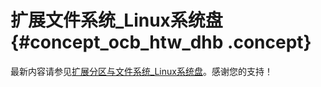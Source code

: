 # 扩展文件系统\_Linux系统盘 {#concept_ocb_htw_dhb .concept}

最新内容请参见[扩展分区与文件系统\_Linux系统盘](../../../../cn.zh-CN/块存储/云盘/扩容云盘/扩展分区与文件系统_Linux系统盘.md#)。感谢您的支持！

